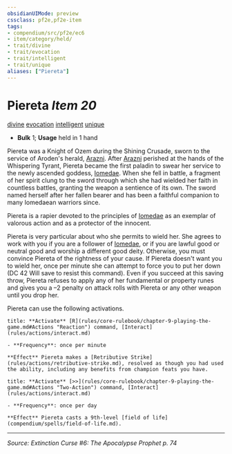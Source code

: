 ```yaml
---
obsidianUIMode: preview
cssclass: pf2e,pf2e-item
tags:
- compendium/src/pf2e/ec6
- item/category/held/
- trait/divine
- trait/evocation
- trait/intelligent
- trait/unique
aliases: ["Piereta"]
---
```

# Piereta *Item 20*  
[divine](divine.md "Divine Tradition Trait")  [evocation](evocation.md "Evocation School Trait")  [intelligent](intelligent-gmg.md "Intelligent Item Trait")  [unique](unique.md "Unique Rarity Trait")  

- **Bulk** 1; **Usage** held in 1 hand

Piereta was a Knight of Ozem during the Shining Crusade, sworn to the service of Aroden's herald, [Arazni](arazni-logm.md). After [Arazni](arazni-logm.md) perished at the hands of the Whispering Tyrant, Piereta became the first paladin to swear her service to the newly ascended goddess, [Iomedae](iomedae.md). When she fell in battle, a fragment of her spirit clung to the sword through which she had wielded her faith in countless battles, granting the weapon a sentience of its own. The sword named herself after her fallen bearer and has been a faithful companion to many Iomedaean warriors since.

Piereta is a rapier devoted to the principles of [Iomedae](iomedae.md) as an exemplar of valorous action and as a protector of the innocent.

Piereta is very particular about who she permits to wield her. She agrees to work with you if you are a follower of [Iomedae](iomedae.md), or if you are lawful good or neutral good and worship a different good deity. Otherwise, you must convince Piereta of the rightness of your cause. If Piereta doesn't want you to wield her, once per minute she can attempt to force you to put her down (DC 42 Will save to resist this command). Even if you succeed at this saving throw, Piereta refuses to apply any of her fundamental or property runes and gives you a –2 penalty on attack rolls with Piereta or any other weapon until you drop her.

Piereta can use the following activations.

```ad-embed-ability
title: **Activate** [R](rules/core-rulebook/chapter-9-playing-the-game.md#Actions "Reaction") command, [Interact](rules/actions/interact.md)

- **Frequency**: once per minute

**Effect** Piereta makes a [Retributive Strike](rules/actions/retributive-strike.md), resolved as though you had used the ability, including any benefits from champion feats you have.
```

```ad-embed-ability
title: **Activate** [>>](rules/core-rulebook/chapter-9-playing-the-game.md#Actions "Two-Action") command, [Interact](rules/actions/interact.md)

- **Frequency**: once per day

**Effect** Piereta casts a 9th-level [field of life](compendium/spells/field-of-life.md).
```


---
*Source: Extinction Curse #6: The Apocalypse Prophet p. 74*